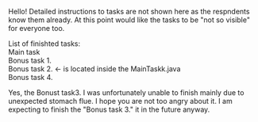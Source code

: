 Hello! 
Detailed instructions to tasks are not shown here as the respndents know them already. 
At this point would like the tasks to be "not so visible" for everyone too. 

List of finishted tasks:  
Main task  
Bonus task 1.  
Bonus task 2. <- is located inside the MainTaskk.java  
Bonus task 4.  

Yes, the Bonust task3. I was unfortunately unable to finish mainly due to unexpected stomach flue. I hope you are not too angry about it. I am expecting to finish the "Bonus task 3." it in the future anyway. 
